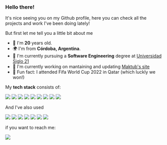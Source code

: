 ### Hello there!

It's nice seeing you on my Github profile, here you can check all the projects and work I've been doing lately!

But first let me tell you a little bit about me

- 🎂 I'm **20** years old.
- 🌍 I'm from **Córdoba, Argentina**.
- 📖 I'm currently pursuing a **Software Engineering** degree at [Universidad Siglo 21](https://21.edu.ar/)
- 🔭 I'm currently working on mantaining and updating [Maktub's site](https://maktubhome.com)
- 🤔 Fun fact: I attended Fifa World Cup 2022 in Qatar (which luckly we won!)


My **tech stack** consists of:

<img src="https://img.shields.io/badge/Laravel%20-%23323330.svg?&style=for-the-badge&logo=laravel&logoColor=white&color=%23FF2D20"> <img src="https://img.shields.io/badge/PHP%20-%23323330.svg?&style=for-the-badge&logo=php&logoColor=white&color=%23777BB4"> <img src="https://img.shields.io/badge/C++%20-%23323330.svg?&style=for-the-badge&logo=cplusplus&logoColor=white&color=%2300599C"> <img src="https://img.shields.io/badge/javascript%20-%23323330.svg?&style=for-the-badge&logo=javascript&logoColor=%23F7DF1E"/> <img src="https://img.shields.io/badge/html5%20-%23E34F26.svg?&style=for-the-badge&logo=html5&logoColor=white"/> <img src="https://img.shields.io/badge/css3%20-%231572B6.svg?&style=for-the-badge&logo=css3&logoColor=white"/> <img src="https://img.shields.io/badge/vue.js%20-%23323330.svg?&style=for-the-badge&logo=vue.js&logoColor=white&color=%234FC08"/> <img src="https://img.shields.io/badge/mysql%20-%2320232a.svg?&style=for-the-badge&logo=mysql&logoColor=white&color=%234479A1"/> <img src="https://img.shields.io/badge/bootstrap%20-%23563D7C.svg?&style=for-the-badge&logo=bootstrap&logoColor=white"/> 

And I've also used

<img src="https://img.shields.io/badge/Java%20-%23323330.svg?&style=for-the-badge&logo=intellijidea&logoColor=white&color=%235382A1"> <img src="https://img.shields.io/badge/Amazon RDS%20-%23323330.svg?&style=for-the-badge&logo=amazonrds&logoColor=white&color=%23527FFF"> <img src="https://img.shields.io/badge/Amazon EC2%20-%23323330.svg?&style=for-the-badge&logo=amazonec2&logoColor=white&color=%23FF9900"> <img src="https://img.shields.io/badge/Amazon SES%20-%23323330.svg?&style=for-the-badge&logo=amazonsimpleemailservice&logoColor=white&color=%23DD344C"> <img src="https://img.shields.io/badge/Linux%20-%23323330.svg?&style=for-the-badge&logo=linux&logoColor=black&color=%23FCC624"> <img src="https://img.shields.io/badge/Apache%20-%23323330.svg?&style=for-the-badge&logo=apache&logoColor=white&color=%23D22128"> <img src="https://img.shields.io/badge/github%20-%23121011.svg?&style=for-the-badge&logo=github&logoColor=white"/>

if you want to reach me: 

<a href="https://www.linkedin.com/in/tototempo/">
<img src="https://img.shields.io/badge/linkedin%20-%230077B5.svg?&style=for-the-badge&logo=linkedin&logoColor=white"/>
<a/>

